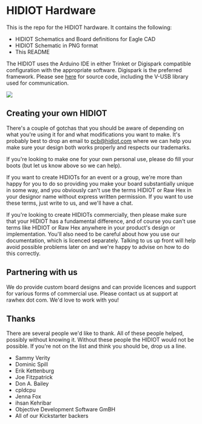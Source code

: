# HIDIOT Hardware

This is the repo for the HIDIOT hardware. It contains the following:

* HIDIOT Schematics and Board definitions for Eagle CAD
* HIDIOT Schematic in PNG format
* This README

The HIDIOT uses the Arduino IDE in either Trinket or Digispark compatible configuration with the appropriate software. Digispark is the preferred framework. Please see [here](https://github.com/digistump/DigistumpArduino) for source code, including the V-USB library used for communication.

![](http://imgur.com/jNocCo5.png)

## Creating your own HIDIOT

There's a couple of gotchas that you should be aware of depending on what you're using it for and what modifications you want to make. It's probably best to drop an email to pcb@hidiot.com where we can help you make sure your design both works properly and respects our trademarks.

If you're looking to make one for your own personal use, please do fill your boots (but let us know above so we can help).

If you want to create HIDIOTs for an event or a group, we're more than happy for you to do so providing you make your board substantially unique in some way, and you obviously can't use the terms HIDIOT or Raw Hex in your designor name without express written permission. If you want to use these terms, just write to us, and we'll have a chat.

If you're looking to create HIDIOTs commercially, then please make sure that your HIDIOT has a fundamental difference, and of course you can't use terms like HIDIOT or Raw Hex anywhere in your product's design or implementation. You'll also need to be careful about how you use our documentation, which is licenced separately. Talking to us up front will help avoid possible problems later on and we're happy to advise on how to do this correctly.

## Partnering with us

We do provide custom board designs and can provide licences and support for various forms of commercial use. Please contact us at support at rawhex dot com. We'd love to work with you!

## Thanks

There are several people we'd like to thank. All of these people helped, possibly without knowing it. Without these people the HIDIOT would not be possible. If you're not on the list and think you should be, drop us a line.

* Sammy Verity
* Dominic Spill
* Erik Kettenburg
* Joe Fitzpatrick
* Don A. Bailey
* cpldcpu
* Jenna Fox
* ihsan Kehribar
* Objective Development Software GmBH
* All of our Kickstarter backers
